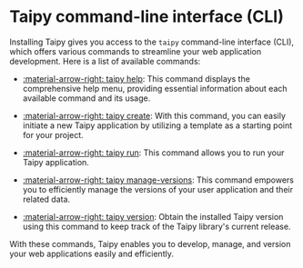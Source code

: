 # Taipy command-line interface (CLI)

Installing Taipy gives you access to the `taipy` command-line interface (CLI), which offers various
commands to streamline your web application development. Here is a list of available commands:


- [:material-arrow-right: taipy help](help.md): This command displays the comprehensive help menu, providing essential
  information about each available command and its usage.

- [:material-arrow-right: taipy create](create.md): With this command, you can easily initiate a new Taipy
  application by utilizing a template as a starting point for your project.

- [:material-arrow-right: taipy run](run.md): This command allows you to run your Taipy application.

- [:material-arrow-right: taipy manage-versions](manage-versions.md): This command empowers you to efficiently
  manage the versions of your user application and their related data.

- [:material-arrow-right: taipy version](version.md): Obtain the installed Taipy version using this command to keep
  track of the Taipy library's current release.

With these commands, Taipy enables you to develop, manage, and version your web applications easily and efficiently.
